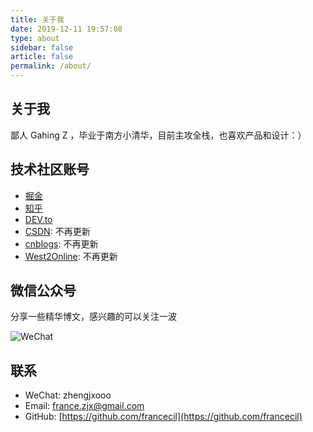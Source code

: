 ```yaml
---
title: 关于我
date: 2019-12-11 19:57:08
type: about
sidebar: false
article: false
permalink: /about/
---
```


## 关于我

鄙人 Gahing Z ，毕业于南方小清华，目前主攻全栈，也喜欢产品和设计：）

## 技术社区账号

- [掘金](https://juejin.im/user/59818c62f265da3e3a0bdbf0)
- [知乎](https://www.zhihu.com/people/zheng-jia-xing-4)
- [DEV.to](https://dev.to/francecil)
- [CSDN](https://blog.csdn.net/u011644423/): 不再更新
- [cnblogs](https://www.cnblogs.com/france/): 不再更新
- [West2Online](https://www.hongweipeng.com/index.php/author/8/): 不再更新

## 微信公众号

分享一些精华博文，感兴趣的可以关注一波

![WeChat](https://cdn.jsdelivr.net/gh/francecil/cdn-resouce/uploads/9277731-591f9a53b8acf2c1.webp)

## 联系

- WeChat: zhengjxooo
- Email: france.zjx@gmail.com
- GitHub: [https://github.com/francecil](https://github.com/francecil)